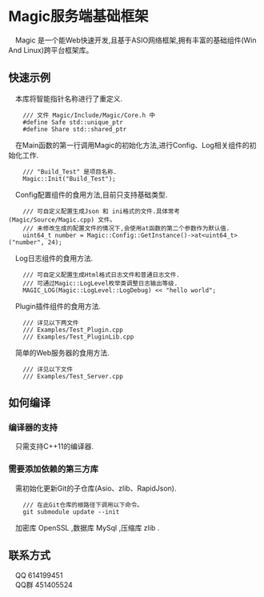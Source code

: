 <!--
 * @file: 
 * @Author: INotFound
 * @Date: 2020-03-16 00:33:44
 * @LastEditTime: 2020-03-16 01:18:18
 -->
# Magic服务端基础框架
&emsp;Magic 是一个能Web快速开发,且基于ASIO网络框架,拥有丰富的基础组件(Win And Linux)跨平台框架库。
## 快速示例
&emsp;本库将智能指针名称进行了重定义.
```
    /// 文件 Magic/Include/Magic/Core.h 中
    #define Safe std::unique_ptr
    #define Share std::shared_ptr
```
&emsp;在Main函数的第一行调用Magic的初始化方法,进行Config、Log相关组件的初始化工作.
```
    /// "Build_Test" 是项目名称.
    Magic::Init("Build_Test");
```
&emsp;Config配置组件的食用方法,目前只支持基础类型.
```
    /// 可自定义配置生成Json 和 ini格式的文件.具体常考 (Magic/Source/Magic.cpp) 文件。
    /// 未修改生成的配置文件的情况下,会使用at函数的第二个参数作为默认值.
    uint64_t number = Magic::Config::GetInstance()->at<uint64_t>("number", 24);
```
&emsp;Log日志组件的食用方法.
```
    /// 可自定义配置生成Html格式日志文件和普通日志文件.
    /// 可通过Magic::LogLevel枚举类调整日志输出等级.
    MAGIC_LOG(Magic::LogLevel::LogDebug) << "hello world";
```
&emsp;Plugin插件组件的食用方法.
```
    /// 详见以下两文件 
    /// Examples/Test_Plugin.cpp
    /// Examples/Test_PluginLib.cpp
```
&emsp;简单的Web服务器的食用方法.
```
    /// 详见以下文件 
    /// Examples/Test_Server.cpp
```
## 如何编译
### 编译器的支持
&emsp;只需支持C++11的编译器.
### 需要添加依赖的第三方库
&emsp;需初始化更新Git的子仓库(Asio、zlib、RapidJson).
```
    /// 在此Git仓库的根路径下调用以下命令。
    git submodule update --init
```
&emsp;加密库 OpenSSL ,数据库 MySql ,压缩库 zlib .
## 联系方式
&emsp;QQ 614199451  
&emsp;QQ群 451405524
